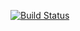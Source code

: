 [![Build Status](https://travis-ci.org/sharvana85/SpringApps.svg?branch=master)](https://travis-ci.org/sharvana85/SpringApps)
